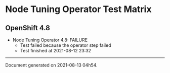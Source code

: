 
Node Tuning Operator Test Matrix
================================

OpenShift 4.8
-------------


* Node Tuning Operator 4.8: FAILURE
  - Test failed because the operator step failed
  - Test finished at 2021-08-12 23:32


---
Document generated on 2021-08-13 04h54.
